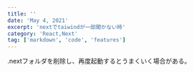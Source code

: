 ```yaml
---
title: ''
date: 'May 4, 2021'
excerpt: 'nextでtaiwindが一部聞かない時'
category: 'React,Next'
tag: ['markdown', 'code', 'features']
---
```


<!-- Markdown generator - https://jaspervdj.be/lorem-markdownum/ -->

.nextフォルダを削除し、再度起動するとうまくいく場合がある。
